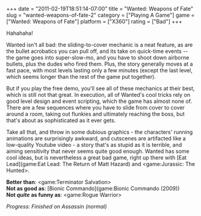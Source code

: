 +++
date = "2011-02-19T18:51:14-07:00"
title = "Wanted: Weapons of Fate"
slug = "wanted-weapons-of-fate-2"
category = ["Playing A Game"]
game = ["Wanted: Weapons of Fate"]
platform = ["X360"]
rating = ["Bad"]
+++

Hahahaha!

Wanted isn't all bad: the sliding-to-cover mechanic is a neat feature, as are the bullet acrobatics you can pull off, and its take on quick-time events -- the game goes into super-slow-mo, and you have to shoot down airborne bullets, plus the dudes who fired them.  Plus, the story generally moves at a fast pace, with most levels lasting only a few minutes (except the last level, which seems longer than the rest of the game put together).

But if you play the free demo, you'll see all of these mechanics at their best, which is still not that great.  In execution, all of Wanted's cool tricks rely on good level design and event scripting, which the game has almost none of.  There are a few sequences where you have to slide from cover to cover around a room, taking out flunkies and ultimately reaching the boss, but that's about as sophisticated as it ever gets.

Take all that, and throw in some dubious graphics - the characters' running animations are surprisingly awkward, and cutscenes are artifacted like a low-quality Youtube video - a story that's as stupid as it is terrible, and aiming sensitivity that never seems quite good enough.  Wanted has some cool ideas, but is nevertheless a great bad game, right up there with [Eat Lead](game:Eat Lead: The Return of Matt Hazard) and <game:Jurassic: The Hunted>.

<b>Better than</b>: <game:Terminator Salvation>  
<b>Not as good as</b>: [Bionic Commando](game:Bionic Commando (2009))  
<b>Not <i>quite</i> as funny as</b>: <game:Rogue Warrior>

<i>Progress: Finished on Assassin (normal)</i>